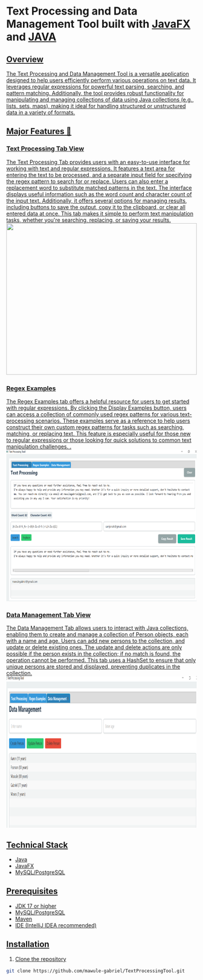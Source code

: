 

# Text Processing and Data Management Tool built with <a href="https://openjfx.io/" target="_blank">JavaFX</a> and <a href="https://www.java.com/en/" target="_blank"> JAVA

## Overview
The Text Processing and Data Management Tool is a versatile application designed to help users efficiently perform various operations on text data. It leverages regular expressions for powerful text parsing, searching, and pattern matching. Additionally, the tool provides robust functionality for manipulating and managing collections of data using Java collections (e.g., lists, sets, maps), making it ideal for handling structured or unstructured data in a variety of formats.


## Major Features 🔑
### Text Processing Tab View

The Text Processing Tab provides users with an easy-to-use interface for working with text and regular expressions. It features a text area for entering the text to be processed, and a separate input field for specifying the regex pattern to search for or replace. Users can also enter a replacement word to substitute matched patterns in the text.
The interface displays useful information such as the word count and character count of the input text. Additionally, it offers several options for managing results, including buttons to save the output, copy it to the clipboard, or clear all entered data at once. This tab makes it simple to perform text manipulation tasks, whether you're searching, replacing, or saving your results.
<img src="TextProcessing.png" width="100%" height="400px"/>


### Regex Examples
The Regex Examples tab offers a helpful resource for users to get started with regular expressions. By clicking the Display Examples button, users can access a collection of commonly used regex patterns for various text-processing scenarios. These examples serve as a reference to help users construct their own custom regex patterns for tasks such as searching, matching, or replacing text.
This feature is especially useful for those new to regular expressions or those looking for quick solutions to common text manipulation challenges.
.
<img src="TextProcesssing.png" width="100%" height="400px"/>



### Data Management Tab View
The Data Management Tab allows users to interact with Java collections, enabling them to create and manage a collection of Person objects, each with a name and age. Users can add new persons to the collection, and update or delete existing ones. The update and delete actions are only possible if the person exists in the collection; if no match is found, the operation cannot be performed.
This tab uses a HashSet to ensure that only unique persons are stored and displayed, preventing duplicates in the collection.
<img src="DataManagement.png" width="100%" height="400px"/>



## Technical Stack
- Java
- JavaFX
- MySQL/PostgreSQL



## Prerequisites
- JDK 17 or higher
- MySQL/PostgreSQL 
- Maven
- IDE (IntelliJ IDEA recommended)

  

## Installation
1. Clone the repository
```bash
git clone https://github.com/mawule-gabriel/TextProcessingTool.git


